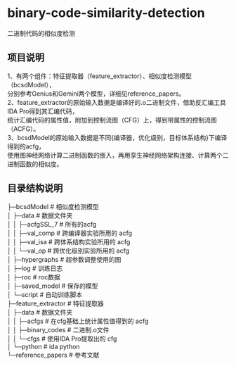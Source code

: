 # binary-code-similarity-detection
二进制代码的相似度检测  
  
## 项目说明
1、有两个组件：特征提取器（feature_extractor）、相似度检测模型（bcsdModel），  
分别参考Genius和Gemini两个模型，详细见reference_papers。  
2、feature_extractor的原始输入数据是编译好的.o二进制文件，借助反汇编工具IDA Pro得到其汇编代码，  
统计汇编代码的属性值，附加到控制流图（CFG）上，得到带属性的控制流图（ACFG）。  
3、bcsdModel的原始输入数据是不同{编译器，优化级别，目标体系结构}下编译得到的acfg，  
使用图神经网络计算二进制函数的嵌入，再用孪生神经网络架构连接、计算两个二进制函数的相似度。  
  
## 目录结构说明
├─bcsdModel          # 相似度检测模型                
│  ├─data              # 数据文件夹  
│  │  ├─acfgSSL_7        # 所有的acfg  
│  │  ├─val_comp         # 跨编译器实验所用的 acfg  
│  │  ├─val_isa          # 跨体系结构实验所用的 acfg  
│  │  └─val_op           # 跨优化级别实验所用的 acfg  
│  ├─hypergraphs       # 超参数调整使用的图  
│  ├─log               # 训练日志  
│  ├─roc               # roc数据  
│  ├─saved_model       # 保存的模型  
│  └─script            # 自动训练脚本  
├─feature_extractor  # 特征提取器  
│  ├─data              # 数据文件夹  
│  │  ├─acfgs            # 在cfg基础上统计属性值得到的 acfg  
│  │  ├─binary_codes     # 二进制.o文件  
│  │  └─cfgs             # 使用IDA Pro提取出的 cfg  
│  └─python            # ida python  
└─reference_papers  # 参考文献  
